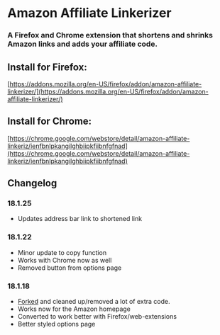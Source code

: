 # Amazon Affiliate Linkerizer
### A Firefox and Chrome extension that shortens and shrinks Amazon links and adds your affiliate code.

## Install for Firefox:
[https://addons.mozilla.org/en-US/firefox/addon/amazon-affiliate-linkerizer/](https://addons.mozilla.org/en-US/firefox/addon/amazon-affiliate-linkerizer/)

## Install for Chrome:
[https://chrome.google.com/webstore/detail/amazon-affiliate-linkeriz/ienfbnlpkangilghbiipkfiibnfgfnad](https://chrome.google.com/webstore/detail/amazon-affiliate-linkeriz/ienfbnlpkangilghbiipkfiibnfgfnad)

## Changelog

### 18.1.25
* Updates address bar link to shortened link

### 18.1.22
* Minor update to copy function
* Works with Chrome now as well
* Removed button from options page

### 18.1.18
* [Forked](https://github.com/bxio/Amazon-Affiliate-Chrome-Extension) and cleaned up/removed a lot of extra code.
* Works now for the Amazon homepage
* Converted to work better with Firefox/web-extensions
* Better styled options page